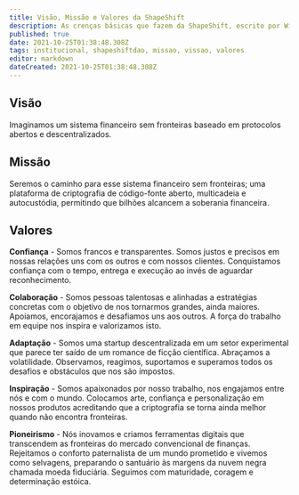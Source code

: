 ```yaml
---
title: Visão, Missão e Valores da ShapeShift
description: As crenças básicas que fazem da ShapeShift, escrito por Willy.
published: true
date: 2021-10-25T01:38:48.308Z
tags: institucional, shapeshiftdao, missao, vissao, valores
editor: markdown
dateCreated: 2021-10-25T01:38:48.308Z
---
```


## Visão
Imaginamos um sistema financeiro sem fronteiras baseado em protocolos abertos e descentralizados.

## Missão
Seremos o caminho para esse sistema financeiro sem fronteiras; uma plataforma de criptografia de código-fonte aberto, multicadeia e autocustódia, permitindo que bilhões alcancem a soberania financeira.

## Valores

**Confiança** - Somos francos e transparentes. Somos justos e precisos em nossas relações uns com os outros e com nossos clientes. Conquistamos confiança com o tempo, entrega e execução ao invés de aguardar reconhecimento. 

**Colaboração** - Somos pessoas talentosas e alinhadas a estratégias concretas com o objetivo de nos tornarmos grandes, ainda maiores. Apoiamos, encorajamos e desafiamos uns aos outros. A força do trabalho em equipe nos inspira e valorizamos isto.

**Adaptação** - Somos uma startup descentralizada em um setor experimental que parece ter saído de um romance de ficção científica. Abraçamos a volatilidade. Observamos, reagimos, suportamos e superamos todos os desafios e obstáculos que nos são impostos.

**Inspiração** - Somos apaixonados por nosso trabalho, nos engajamos entre nós e com o mundo. Colocamos arte, confiança e personalização em nossos produtos acreditando que a  criptografia se torna ainda melhor quando não encontra fronteiras.

**Pioneirismo** - Nós inovamos e criamos ferramentas digitais que transcendem as fronteiras do mercado convencional de finanças. Rejeitamos o conforto paternalista de um mundo prometido e vivemos como selvagens, preparando o santuário às margens da nuvem negra chamada moeda fiduciária.
Seguimos com maturidade, coragem e determinação estóica.